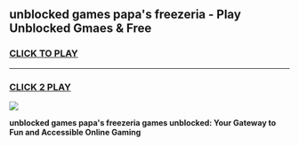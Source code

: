 
## unblocked games papa's freezeria - Play Unblocked Gmaes & Free
<h3>
<a href="https://news.freeplayer.one?title=unblocked_games_papa's_freezeria&ref=23F">CLICK TO PLAY</a></h3>
<hr>

<h3>
<a href="https://news.freeplayer.one?title=unblocked_games_papa's_freezeria&ref=23F">CLICK 2 PLAY</a>
  
</h3>

<a href="https://news.freeplayer.one?title=unblocked_games_papa's_freezeria&ref=23F/"><img src="https://clearcache.store/games.png"></a>


**unblocked games papa's freezeria games unblocked: Your Gateway to Fun and Accessible Online Gaming**

